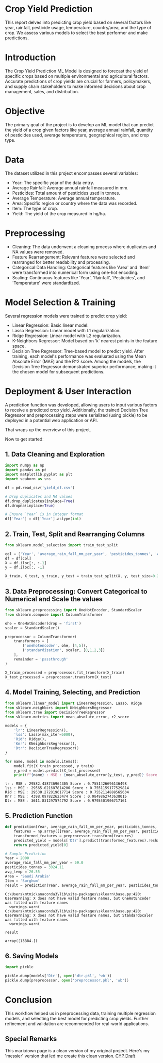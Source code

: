 # Crop Yield Prediction
This report delves into predicting crop yield based on several factors like year, rainfall, pesticide usage, temperature, country/area, and the type of crop. We assess various models to select the best performer and make predictions.

# Introduction
The Crop Yield Prediction ML Model is designed to forecast the yield of specific crops based on multiple environmental and agricultural factors. Accurate predictions of crop yields are crucial for farmers, policymakers, and supply chain stakeholders to make informed decisions about crop management, sales, and distribution.

# Objective
The primary goal of the project is to develop an ML model that can predict the yield of a crop given factors like year, average annual rainfall, quantity of pesticides used, average temperature, geographical region, and crop type.

# Data
The dataset utilized in this project encompasses several variables:

- Year: The specific year of the data entry.
- Average Rainfall: Average annual rainfall measured in mm.
- Pesticides: Total amount of pesticides used in tonnes.
- Average Temperature: Average annual temperature.
- Area: Specific region or country where the data was recorded.
- Item: The type of crop.
- Yield: The yield of the crop measured in hg/ha.

# Preprocessing
- Cleaning: The data underwent a cleaning process where duplicates and NA values were removed.
- Feature Rearrangement: Relevant features were selected and rearranged for better readability and processing.
- Categorical Data Handling: Categorical features like 'Area' and 'Item' were transformed into numerical form using one-hot encoding.
- Scaling: Continuous features like 'Year', 'Rainfall', 'Pesticides', and 'Temperature' were standardized.

# Model Selection & Training
Several regression models were trained to predict crop yield:

- Linear Regression: Basic linear model.
- Lasso Regression: Linear model with L1 regularization.
- Ridge Regression: Linear model with L2 regularization.
- K-Neighbors Regressor: Model based on 'k' nearest points in the feature space.
- Decision Tree Regressor: Tree-based model to predict yield.
After training, each model's performance was evaluated using the Mean Absolute Error (MAE) and the R^2 score. Among the models, the Decision Tree Regressor demonstrated superior performance, making it the chosen model for subsequent predictions.

# Deployment & User Interaction
A prediction function was developed, allowing users to input various factors to receive a predicted crop yield. Additionally, the trained Decision Tree Regressor and preprocessing steps were serialized (using pickle) to be deployed in a potential web application or API.

That wraps up the overview of this project. 

Now to get started: 

## 1. Data Cleaning and Exploration



```python
import numpy as np
import pandas as pd
import matplotlib.pyplot as plt
import seaborn as sns
```


```python
df = pd.read_csv('yield_df.csv')

# Drop duplicates and NA values
df.drop_duplicates(inplace=True)
df.dropna(inplace=True)

# Ensure `Year` is in integer format
df['Year'] = df['Year'].astype(int)
```

## 2. Train, Test, Split and Rearranging Columns



```python
from sklearn.model_selection import train_test_split

col = ['Year', 'average_rain_fall_mm_per_year', 'pesticides_tonnes', 'avg_temp', 'Area', 'Item', 'hg/ha_yield']
df = df[col]
X = df.iloc[:, :-1]
y = df.iloc[:, -1]

X_train, X_test, y_train, y_test = train_test_split(X, y, test_size=0.2, random_state=42)

```

## 3. Data Preprocessing: Convert Categorical to Numerical and Scale the values



```python
from sklearn.preprocessing import OneHotEncoder, StandardScaler
from sklearn.compose import ColumnTransformer

ohe = OneHotEncoder(drop = 'first')
scaler = StandardScaler()

preprocessor = ColumnTransformer(
    transformers = [
        ('onehotencoder', ohe, [4,5]),
        ('standardization', scaler, [0,1,2,3])
    ],
    remainder = 'passthrough'
)

X_train_processed = preprocessor.fit_transform(X_train)
X_test_processed = preprocessor.transform(X_test)

```

## 4. Model Training, Selecting, and Prediction



```python
from sklearn.linear_model import LinearRegression, Lasso, Ridge
from sklearn.neighbors import KNeighborsRegressor
from sklearn.tree import DecisionTreeRegressor
from sklearn.metrics import mean_absolute_error, r2_score

models = {
    'lr': LinearRegression(),
    'lss': Lasso(max_iter=5000),
    'Rid': Ridge(),
    'Knr': KNeighborsRegressor(),
    'Dtr': DecisionTreeRegressor()
}

for name, model in models.items():
    model.fit(X_train_processed, y_train)
    y_pred = model.predict(X_test_processed)
    print(f"{name} : MSE : {mean_absolute_error(y_test, y_pred)} Score : {r2_score(y_test, y_pred)}")

```

    lr : MSE : 29582.438736964305 Score : 0.7551426696136498
    lss : MSE : 29565.021687814206 Score : 0.7551159177529814
    Rid : MSE : 29530.272019617714 Score : 0.7552114888565634
    Knr : MSE : 4398.097822623474 Score : 0.9849862743638015
    Dtr : MSE : 3611.831297574792 Score : 0.9795501906717161
    

## 5. Prediction Function



```python
def prediction(Year, average_rain_fall_mm_per_year, pesticides_tonnes, avg_temp, Area, Item):
    features = np.array([[Year, average_rain_fall_mm_per_year, pesticides_tonnes, avg_temp, Area, Item]], dtype=object)
    transformed_features = preprocessor.transform(features)
    predicted_yield = models['Dtr'].predict(transformed_features).reshape(1, -1)
    return predicted_yield[0]

# Sample Prediction
Year = 2000
average_rain_fall_mm_per_year = 59.0
pesticides_tonnes = 3024.11
avg_temp = 26.55
Area = 'Saudi Arabia'
Item = 'Sorghum'
result = prediction(Year, average_rain_fall_mm_per_year, pesticides_tonnes, avg_temp, Area, Item)
```

    C:\Users\mtmic\anaconda3\lib\site-packages\sklearn\base.py:420: UserWarning: X does not have valid feature names, but OneHotEncoder was fitted with feature names
      warnings.warn(
    C:\Users\mtmic\anaconda3\lib\site-packages\sklearn\base.py:420: UserWarning: X does not have valid feature names, but StandardScaler was fitted with feature names
      warnings.warn(
    


```python
result
```




    array([13384.])



## 6. Saving Models



```python
import pickle

pickle.dump(models['Dtr'], open('dtr.pkl', 'wb'))
pickle.dump(preprocessor, open('preprocessor.pkl', 'wb'))

```

# Conclusion
This workflow helped us in preprocessing data, training multiple regression models, and selecting the best model for predicting crop yields. Further refinement and validation are recommended for real-world applications.

## Special Remarks
This markdown page is a clean version of my original project. Here's my 'messier' version that led me create this clean version. 
[CYP Draft](https://github.com/mtkyu/mtkyu.github.io/tree/41491c3c40f025df2bea40c88bb97883d973f348/CYP%20DRAFT)
```python

```
